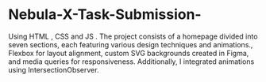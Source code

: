 # Nebula-X-Task-Submission-
Using HTML , CSS and JS . The project consists of a homepage divided into seven sections, each featuring various design techniques and animations., Flexbox for layout alignment, custom SVG backgrounds created in Figma, and media queries for responsiveness. Additionally, I integrated animations using IntersectionObserver.

